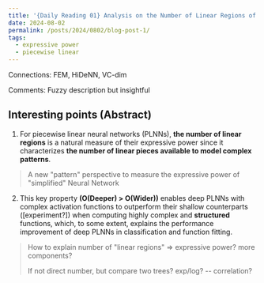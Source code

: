 ```yaml
---
title: '{Daily Reading 01} Analysis on the Number of Linear Regions of Piecewise Linear Neural Networks'
date: 2024-08-02
permalink: /posts/2024/0802/blog-post-1/
tags:
  - expressive power
  - piecewise linear
---
```


Connections: FEM, HiDeNN, VC-dim

Comments: Fuzzy description but insightful

Interesting points (Abstract)
------

1. For piecewise linear neural networks (PLNNs), **the number of linear regions** is a natural measure of their expressive power since it characterizes **the number of linear pieces available to model complex patterns**.
> A new "pattern" perspective to measure the expressive power of "simplified" Neural Network

2. This key property **(O(Deeper) > O(Wider))** enables deep PLNNs with complex activation functions to outperform their shallow counterparts ([experiment?]) when computing highly complex and **structured** functions, which, to some extent, explains the performance improvement of deep PLNNs in classification and function fitting.
> How to explain number of "linear regions" => expressive power? more components?
> 
> If not direct number, but compare two trees? exp/log? -- correlation?
